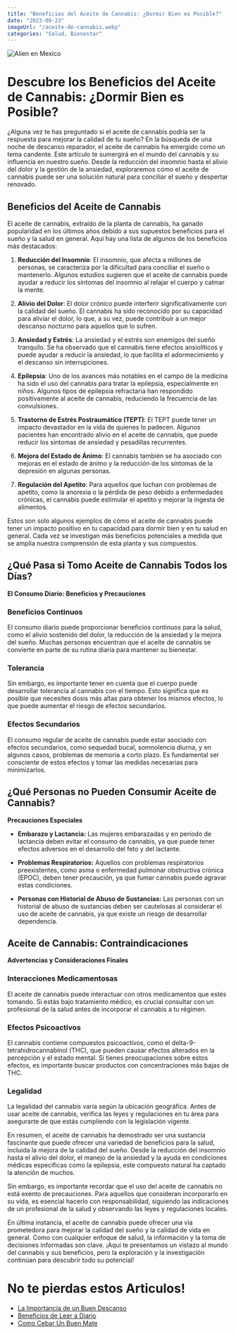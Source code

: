 ```yaml
---
title: "Beneficios del Aceite de Cannabis: ¿Dormir Bien es Posible?"
date: "2023-09-23"
imageUrl: "/aceite-de-cannabis.webp"
categories: "Salud, Bienestar"
---
```


![Alien en Mexico](/aceite-de-cannabis-page.webp)

# Descubre los Beneficios del Aceite de Cannabis: ¿Dormir Bien es Posible?

¿Alguna vez te has preguntado si el aceite de cannabis podría ser la respuesta para mejorar la calidad de tu sueño? En la búsqueda de una noche de descanso reparador, el aceite de cannabis ha emergido como un tema candente. Este artículo te sumergirá en el mundo del cannabis y su influencia en nuestro sueño. Desde la reducción del insomnio hasta el alivio del dolor y la gestión de la ansiedad, exploraremos cómo el aceite de cannabis puede ser una solución natural para conciliar el sueño y despertar renovado.

## Beneficios del Aceite de Cannabis

El aceite de cannabis, extraído de la planta de cannabis, ha ganado popularidad en los últimos años debido a sus supuestos beneficios para el sueño y la salud en general. Aquí hay una lista de algunos de los beneficios más destacados:

1. **Reducción del Insomnio**: El insomnio, que afecta a millones de personas, se caracteriza por la dificultad para conciliar el sueño o mantenerlo. Algunos estudios sugieren que el aceite de cannabis puede ayudar a reducir los síntomas del insomnio al relajar el cuerpo y calmar la mente.

2. **Alivio del Dolor**: El dolor crónico puede interferir significativamente con la calidad del sueño. El cannabis ha sido reconocido por su capacidad para aliviar el dolor, lo que, a su vez, puede contribuir a un mejor descanso nocturno para aquellos que lo sufren.

3. **Ansiedad y Estrés**: La ansiedad y el estrés son enemigos del sueño tranquilo. Se ha observado que el cannabis tiene efectos ansiolíticos y puede ayudar a reducir la ansiedad, lo que facilita el adormecimiento y el descanso sin interrupciones.

4. **Epilepsia**: Uno de los avances más notables en el campo de la medicina ha sido el uso del cannabis para tratar la epilepsia, especialmente en niños. Algunos tipos de epilepsia refractaria han respondido positivamente al aceite de cannabis, reduciendo la frecuencia de las convulsiones.

5. **Trastorno de Estrés Postraumático (TEPT)**: El TEPT puede tener un impacto devastador en la vida de quienes lo padecen. Algunos pacientes han encontrado alivio en el aceite de cannabis, que puede reducir los síntomas de ansiedad y pesadillas recurrentes.

6. **Mejora del Estado de Ánimo**: El cannabis también se ha asociado con mejoras en el estado de ánimo y la reducción de los síntomas de la depresión en algunas personas.

7. **Regulación del Apetito**: Para aquellos que luchan con problemas de apetito, como la anorexia o la pérdida de peso debido a enfermedades crónicas, el cannabis puede estimular el apetito y mejorar la ingesta de alimentos.

Estos son solo algunos ejemplos de cómo el aceite de cannabis puede tener un impacto positivo en tu capacidad para dormir bien y en tu salud en general. Cada vez se investigan más beneficios potenciales a medida que se amplía nuestra comprensión de esta planta y sus compuestos.

## ¿Qué Pasa si Tomo Aceite de Cannabis Todos los Días?

**El Consumo Diario: Beneficios y Precauciones**

### Beneficios Continuos

El consumo diario puede proporcionar beneficios continuos para la salud, como el alivio sostenido del dolor, la reducción de la ansiedad y la mejora del sueño. Muchas personas encuentran que el aceite de cannabis se convierte en parte de su rutina diaria para mantener su bienestar.

### Tolerancia

Sin embargo, es importante tener en cuenta que el cuerpo puede desarrollar tolerancia al cannabis con el tiempo. Esto significa que es posible que necesites dosis más altas para obtener los mismos efectos, lo que puede aumentar el riesgo de efectos secundarios.

### Efectos Secundarios

El consumo regular de aceite de cannabis puede estar asociado con efectos secundarios, como sequedad bucal, somnolencia diurna, y en algunos casos, problemas de memoria a corto plazo. Es fundamental ser consciente de estos efectos y tomar las medidas necesarias para minimizarlos.

## ¿Qué Personas no Pueden Consumir Aceite de Cannabis?

**Precauciones Especiales**

- **Embarazo y Lactancia:** Las mujeres embarazadas y en período de lactancia deben evitar el consumo de cannabis, ya que puede tener efectos adversos en el desarrollo del feto y del lactante.

- **Problemas Respiratorios:** Aquellos con problemas respiratorios preexistentes, como asma o enfermedad pulmonar obstructiva crónica (EPOC), deben tener precaución, ya que fumar cannabis puede agravar estas condiciones.

- **Personas con Historial de Abuso de Sustancias:** Las personas con un historial de abuso de sustancias deben ser cautelosas al considerar el uso de aceite de cannabis, ya que existe un riesgo de desarrollar dependencia.

## Aceite de Cannabis: Contraindicaciones

**Advertencias y Consideraciones Finales**

### Interacciones Medicamentosas

El aceite de cannabis puede interactuar con otros medicamentos que estés tomando. Si estás bajo tratamiento médico, es crucial consultar con un profesional de la salud antes de incorporar el cannabis a tu régimen.

### Efectos Psicoactivos

El cannabis contiene compuestos psicoactivos, como el delta-9-tetrahidrocannabinol (THC), que pueden causar efectos alterados en la percepción y el estado mental. Si tienes preocupaciones sobre estos efectos, es importante buscar productos con concentraciones más bajas de THC.

### Legalidad

La legalidad del cannabis varía según la ubicación geográfica. Antes de usar aceite de cannabis, verifica las leyes y regulaciones en tu área para asegurarte de que estás cumpliendo con la legislación vigente.

En resumen, el aceite de cannabis ha demostrado ser una sustancia fascinante que puede ofrecer una variedad de beneficios para la salud, incluida la mejora de la calidad del sueño. Desde la reducción del insomnio hasta el alivio del dolor, el manejo de la ansiedad y la ayuda en condiciones médicas específicas como la epilepsia, este compuesto natural ha captado la atención de muchos.

Sin embargo, es importante recordar que el uso del aceite de cannabis no está exento de precauciones. Para aquellos que consideran incorporarlo en su vida, es esencial hacerlo con responsabilidad, siguiendo las indicaciones de un profesional de la salud y observando las leyes y regulaciones locales.

En última instancia, el aceite de cannabis puede ofrecer una vía prometedora para mejorar la calidad del sueño y la calidad de vida en general. Como con cualquier enfoque de salud, la información y la toma de decisiones informadas son clave. ¡Aquí te presentamos un vistazo al mundo del cannabis y sus beneficios, pero la exploración y la investigación continúan para descubrir todo su potencial!

# No te pierdas estos Articulos!

- [La Importancia de un Buen Descanso](https://abelardo.blog/posts/importancia-de-descansar-bien)
- [Beneficios de Leer a Diario](https://abelardo.blog/posts/beneficios-de-leer)
- [Como Cebar Un Buen Mate](https://abelardo.blog/posts/como-cebar-un-buen-mate)
